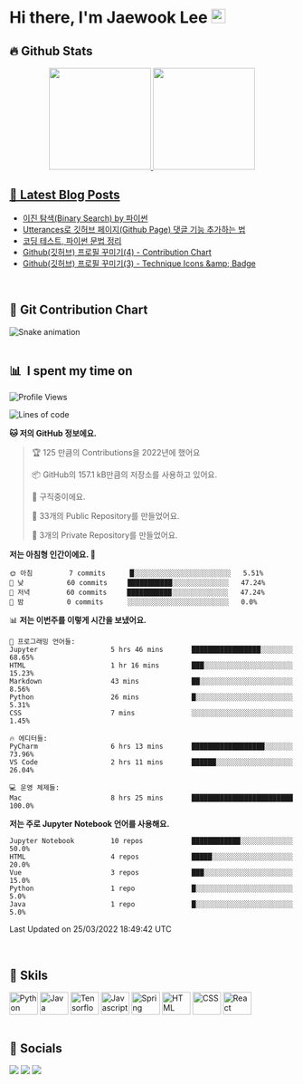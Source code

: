 <!-- ./REAME.md -->
# Hi there, I'm Jaewook Lee <a href="https://lee-jaewook.github.io/"><img src="https://media.giphy.com/media/hvRJCLFzcasrR4ia7z/giphy.gif" width="25px"></a>
## 🔥 Github Stats
<div align="center">
  <a href="https://github.com/lee-jaewook">
  <img height="180em" src="https://github-readme-stats.vercel.app/api?username=lee-jaewook&show_icons=true&theme=dracula&include_all_commits=true&count_private=true"/>
  <img height="180em" src="https://github-readme-stats.vercel.app/api/top-langs/?username=lee-jaewook&layout=compact&langs_count=7&theme=dracula"/>
</div>  
  
  
## 📕 Latest Blog Posts
<!-- BLOG-POST-LIST:START -->
- [이진 탐색&lpar;Binary Search&rpar; by 파이썬](https://lee-jaewook.github.io/2022/03/15/binary-search.html)
- [Utterances로 깃허브 페이지&lpar;Github Page&rpar; 댓글 기능 추가하는 법](https://lee-jaewook.github.io/2022/03/14/add_comment_func.html)
- [코딩 테스트, 파이썬 문법 정리](https://lee-jaewook.github.io/2022/03/13/python_coding_test_tip.html)
- [Github&lpar;깃허브&rpar; 프로필 꾸미기&lpar;4&rpar; - Contribution Chart](https://lee-jaewook.github.io/2022/03/12/git_profile_4.html)
- [Github&lpar;깃허브&rpar; 프로필 꾸미기&lpar;3&rpar; - Technique Icons &amp;amp; Badge](https://lee-jaewook.github.io/2022/03/11/git_profile_3.html)
<!-- BLOG-POST-LIST:END --><br>
  
## 🌱 Git Contribution Chart
 ![Snake animation](https://github.com/lee-jaewook/lee-jaewook/blob/output/github-contribution-grid-snake.svg)<br><br>
  
## 📊 &nbsp;**I spent my time on**
<!--START_SECTION:waka-->
![Profile Views](http://img.shields.io/badge/Profile%20Views-235-blue)

![Lines of code](https://img.shields.io/badge/%EC%A0%80%EB%8A%94%20%EC%97%AC%ED%83%9C%EA%B9%8C%EC%A7%80%20-276%20Thousand%20%EC%A4%84%EC%9D%98%20%EC%BD%94%EB%93%9C%EB%A5%BC%20%EC%9E%91%EC%84%B1%ED%96%88%EC%96%B4%EC%9A%94.-blue)

**🐱 저의 GitHub 정보에요.** 

> 🏆 125 만큼의 Contributions을 2022년에 했어요
 > 
> 📦 GitHub의 157.1 kB만큼의 저장소를 사용하고 있어요. 
 > 
> 💼 구직중이에요.
 > 
> 📜 33개의 Public Repository를 만들었어요. 
 > 
> 🔑 3개의 Private Repository를 만들었어요.  
 > 
**저는 아침형 인간이에요. 🐤** 

```text
🌞 아침         7 commits      █░░░░░░░░░░░░░░░░░░░░░░░░   5.51% 
🌆 낮　         60 commits     ███████████░░░░░░░░░░░░░░   47.24% 
🌃 저녁         60 commits     ███████████░░░░░░░░░░░░░░   47.24% 
🌙 밤　         0 commits      ░░░░░░░░░░░░░░░░░░░░░░░░░   0.0%

```


📊 **저는 이번주를 이렇게 시간을 보냈어요.** 

```text
💬 프로그래밍 언어들: 
Jupyter                  5 hrs 46 mins       █████████████████░░░░░░░░   68.65% 
HTML                     1 hr 16 mins        ███░░░░░░░░░░░░░░░░░░░░░░   15.23% 
Markdown                 43 mins             ██░░░░░░░░░░░░░░░░░░░░░░░   8.56% 
Python                   26 mins             █░░░░░░░░░░░░░░░░░░░░░░░░   5.31% 
CSS                      7 mins              ░░░░░░░░░░░░░░░░░░░░░░░░░   1.45%

🔥 에디터들: 
PyCharm                  6 hrs 13 mins       ██████████████████░░░░░░░   73.96% 
VS Code                  2 hrs 11 mins       ██████░░░░░░░░░░░░░░░░░░░   26.04%

💻 운영 체제들: 
Mac                      8 hrs 25 mins       █████████████████████████   100.0%

```

**저는 주로 Jupyter Notebook 언어를 사용해요.** 

```text
Jupyter Notebook         10 repos            ████████████░░░░░░░░░░░░░   50.0% 
HTML                     4 repos             █████░░░░░░░░░░░░░░░░░░░░   20.0% 
Vue                      3 repos             ███░░░░░░░░░░░░░░░░░░░░░░   15.0% 
Python                   1 repo              █░░░░░░░░░░░░░░░░░░░░░░░░   5.0% 
Java                     1 repo              █░░░░░░░░░░░░░░░░░░░░░░░░   5.0%

```



 Last Updated on 25/03/2022 18:49:42 UTC
<!--END_SECTION:waka--><br>
  
  
## 💪 Skils
<div style="display: inline_block">
  <img align="center" alt="Python" height="40" width="50" src="https://cdn.jsdelivr.net/gh/devicons/devicon/icons/python/python-original.svg">
  <img align="center" alt="Java" height="40" width="50" src="https://cdn.jsdelivr.net/gh/devicons/devicon/icons/java/java-original.svg">
  <img align="center" alt="Tensorflow" height="40" width="50" src="https://cdn.jsdelivr.net/gh/devicons/devicon/icons/tensorflow/tensorflow-original.svg">
  <img align="center" alt="Javascript" height="40" width="50" src="https://cdn.jsdelivr.net/gh/devicons/devicon/icons/javascript/javascript-original.svg">
  <img align="center" alt="Spring" height="40" width="50" src="https://cdn.jsdelivr.net/gh/devicons/devicon/icons/spring/spring-original.svg">
  <img align="center" alt="HTML" height="40" width="50" src="https://cdn.jsdelivr.net/gh/devicons/devicon/icons/html5/html5-original.svg">
  <img align="center" alt="CSS" height="40" width="50" src="https://cdn.jsdelivr.net/gh/devicons/devicon/icons/css3/css3-original.svg">
  <img align="center" alt="React" height="40" width="50" src="https://cdn.jsdelivr.net/gh/devicons/devicon/icons/react/react-original.svg">
</div><br>
  
  
## 📮 Socials  
<div style="display: inline_block">
  <a href="https://github.com/lee-jaewook" target="_blank"><img src="https://img.shields.io/badge/GitHub-100000?style=for-the-badge&logo=github&logoColor=white" target="_blank"></a>
  <a href="https://www.linkedin.com/in/lee-jaewook/" target="_blank"><img src="https://img.shields.io/badge/LinkedIn-0077B5?style=for-the-badge&logo=linkedin&logoColor=white" target="_blank"></a>
 	<a href="mailto:jaewook_lee@outlook.com" target="_blank"><img src="https://img.shields.io/badge/Microsoft_Outlook-0078D4?style=for-the-badge&logo=microsoft-outlook&logoColor=white" target="_blank"></a>
</div>  
  
  

